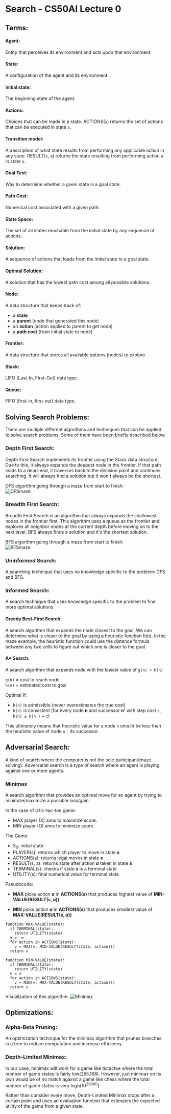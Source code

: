 # Search - CS50AI Lecture 0

## Terms:

#### Agent:
Entity that perceives its environment and acts upon that environment.

#### State:
A configuration of the agent and its environment.
  
#### Initial state:
The beginning state of the agent.

#### Actions:
Choices that can be made in a state.
ACTIONS(`s`) returns the set of actions that can be executed in state `s`.

#### Transition model:
A description of what state results from performing any applicable action in any state.
RESULT(`s`, `a`) returns the state resulting from performing action `a` in state `s`.

#### Goal Test:
Way to determine whether a given state is a goal state.

#### Path Cost:
Numerical cost associated with a given path.

#### State Space:
The set of all states reachable from the initial state by any sequence of actions.

#### Solution:
A sequence of actions that leads from the initial state to a goal state.

#### Optimal Solution:
A solution that has the lowest path cost among all possible solutions.

#### Node:
A data structure that keeps track of:

- a **state**
- a **parent** (node that generated this node)
- an **action** (action applied to parent to get node)
- a **path cost** (from initial state to node)

#### Frontier:
A data structure that stores all available options (nodes) to explore.

#### Stack:
LIFO (Last-In, First-Out) data type.

#### Queue:
FIFO (first-in, first-out) data type.

## Solving Search Problems:

There are multiple different algorithms and techniques that can be applied to solve search problems. 
Some of them have been briefly described below.

### Depth First Search:

Depth First Search implements its frontier using the Stack data structure. Due to this, it always expands 
the deepest node in the frontier. If that path leads to a dead-end, it traverses back to the decision point and continues 
searching. It will always find a solution but it won't always be the shortest.

DFS algorithm going through a maze from start to finish:  
![DFSmaze](images/0_Search/DFSmaze.png)

### Breadth First Search:

Breadth First Search is an algorithm that always expands the shallowest nodes in the frontier first. This algorithm uses
a queue as the frontier and explores all neighbor nodes at the current depth before moving on to the next level. BFS always finds a solution and it's the shortest solution.

BFS algorithm going through a maze from start to finish:  
![BFSmaze](images/0_Search/BFSmaze.png)

### Uninformed Search:

A searching technique that uses no knowledge specific to the problem: DFS and BFS.

### Informed Search:

A search technique that uses knowledge specific to the problem to find more optimal solutions.

#### Greedy Best-First Search:

A search algorithm that expands the node closest to the goal. We can determine what is closer to the goal by using a heuristic function _h(n)_. In the maze example, the heuristic function could use the distance formula between any two cells to figure out which one is closer to the goal.

#### A* Search:

A search algorithm that expands node with the lowest value of `g(n) + h(n)`

`g(n)` = cost to reach node  
`h(n)` = estimated cost to goal

Optimal If:

- `h(n)` is admissible (never overestimates the true cost)
- `h(n)` is consistent (for every node **n** and successor **n'** with step cost `c`, `h(n) ≤ h(n')` + `c`)

This ultimately means that heuristic value for a node `n` should be less than the heuristic value of node `n'`, its successor.

## Adversarial Search:

A kind of search where the computer is not the sole participant(maze solving). Adversarial search is a type of search
where an agent is playing against one or more agents.

### Minimax

A search algorithm that provides an optimal move for an agent by trying to minimize/maximize a possible loss/gain.

In the case of a tic-tac-toe game:

- MAX player (X) aims to maximize score.
- MIN player (O) aims to minimize score.

The Game:

- S<sub>0</sub>: initial state
- PLAYER(s): returns which player to move in state **_s_**
- ACTIONS(s): returns legal moves in state **_s_**
- RESULT(s, a): returns state after action **_a_** taken in state **_s_**
- TERMINAL(s): checks if state **_s_** is a terminal state
- UTILITY(s): final numerical value for terminal state

Pseudocode:

- **MAX** picks action **_a_** in **ACTIONS(_s_)** that produces highest value of **MIN-VALUE(RESULT(_s_, _a_))**

- **MIN** picks action **_a_** in **ACTIONS(_s_)** that produces smallest value of **MAX-VALUE(RESULT(_s_, _a_))**

```
function MAX-VALUE(state):
  if TERMINAL(state):
    return UTILITY(state)
  v = -∞
  for action in ACTIONS(state):
    v = MAX(v, MIN-VALUE(RESULT(state, action)))
  return v

function MIN-VALUE(state):
  if TERMINAL(state):
    return UTILITY(state)
  v = ∞
  for action in ACTIONS(state):
    v = MIN(v, MAX-VALUE(RESULT(state, action)))
  return v
```

Visualization of this algorithm:
![Minimax](images/0_Search/minimax.png)

## Optimizations:

### Alpha-Beta Pruning:

An optimization technique for the minimax algorithm that prunes branches in a tree to reduce computation and increase efficiency.

### Depth-Limited Minimax:

In our case, minimax will work for a game like tictactoe where the total number of game states is fairly low(255,168). However, just minimax on its own would be of no match against a game like chess where the total number of game states is very high(10<sup>29000</sup>).

Rather than consider every move, Depth-Limited Minimax stops after a certain point and uses an evaluation function that estimates the expected utility of the game from a given state.

